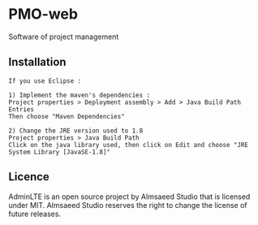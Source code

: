PMO-web
=============

Software of project management

Installation
-----------

```
If you use Eclipse :

1) Implement the maven's dependencies :
Project properties > Deployment assembly > Add > Java Build Path Entries
Then choose "Maven Dependencies"

2) Change the JRE version used to 1.8
Project properties > Java Build Path
Click on the java library used, then click on Edit and choose "JRE System Library [JavaSE-1.8]"
```

Licence
------------

AdminLTE is an open source project by Almsaeed Studio that is licensed under MIT. Almsaeed Studio reserves the right to change the license of future releases.
